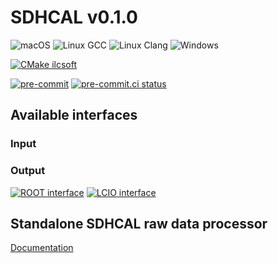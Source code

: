 # SDHCAL v0.1.0 #

![macOS](https://github.com/SDHCAL/streamout/workflows/macOS/badge.svg)
![Linux GCC](https://github.com/SDHCAL/streamout/workflows/Linux%20GCC/badge.svg)
![Linux Clang](https://github.com/SDHCAL/streamout/workflows/Linux%20Clang/badge.svg)
![Windows](https://github.com/SDHCAL/streamout/workflows/Windows/badge.svg)

[![CMake ilcsoft](https://github.com/SDHCAL/streamout/actions/workflows/CMake-ilcsoft.yml/badge.svg)](https://github.com/SDHCAL/streamout/actions/workflows/CMake-ilcsoft.yml)

[![pre-commit](https://img.shields.io/badge/pre--commit-enabled-brightgreen?logo=pre-commit&logoColor=white)](https://github.com/pre-commit/pre-commit)
[![pre-commit.ci status](https://results.pre-commit.ci/badge/github/SDHCAL/streamout/main.svg)](https://results.pre-commit.ci/latest/github/SDHCAL/streamout/main)

## Available interfaces ##

### Input ###

### Output ###

[![ROOT interface](https://github.com/SDHCAL/streamout/actions/workflows/ROOT-interface.yml/badge.svg)](https://github.com/SDHCAL/streamout/actions/workflows/ROOT-interface.yml)
[![LCIO interface](https://github.com/SDHCAL/streamout/actions/workflows/LCIO-interface.yml/badge.svg)](https://github.com/SDHCAL/streamout/actions/workflows/LCIO-interface.yml)

## Standalone SDHCAL raw data processor ##

[Documentation](https://sdhcal.github.io/docs/streamout)
